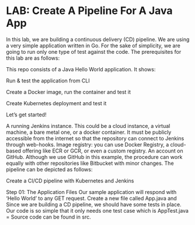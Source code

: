# LAB: Create A Pipeline For A Java App
In this lab, we are building a continuous delivery (CD) pipeline. We are using a very simple application written in Go. For the sake of simplicity, we are going to run only one type of test against the code. The prerequisites for this lab are as follows:

This repo consists of a Java Hello World application. It shows:

Run & test the application from CLI

Create a Docker image, run the container and test it

Create Kubernetes deployment and test it

Let’s get started!

A running Jenkins instance. This could be a cloud instance, a virtual machine, a bare metal one, or a docker container. It must be publicly accessible from the internet so that the repository can connect to Jenkins through web-hooks.
Image registry: you can use Docker Registry, a cloud-based offering like ECR or GCR, or even a custom registry.
An account on GitHub. Although we use GitHub in this example, the procedure can work equally with other repositories like Bitbucket with minor changes.
The pipeline can be depicted as follows:

Create a CI/CD pipeline with Kubernetes and Jenkins

Step 01: The Application Files
Our sample application will respond with ‘Hello World’ to any GET request. Create a new file called App.java and Since we are building a CD pipeline, we should have some tests in place. Our code is so simple that it only needs one test case which is AppTest.java = Source code can be found in src.
